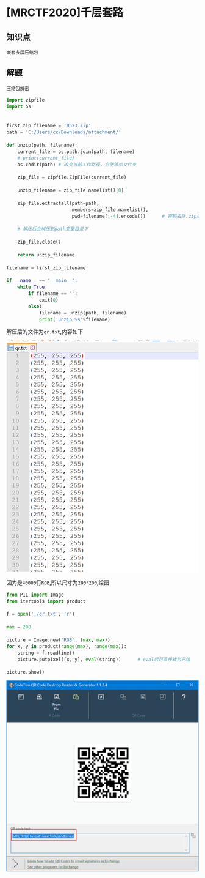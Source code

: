# [MRCTF2020]千层套路

## 知识点

`嵌套多层压缩包`

## 解题

`压缩包解密`

```python
import zipfile
import os


first_zip_filename = '0573.zip'
path = 'C:/Users/cc/Downloads/attachment/'

def unzip(path, filename):
    current_file = os.path.join(path, filename)
    # print(current_file)
    os.chdir(path) # 改变当前工作路径，方便添加文件夹
    
    zip_file = zipfile.ZipFile(current_file)
    
    unzip_filename = zip_file.namelist()[0]
    
    zip_file.extractall(path=path,
                        members=zip_file.namelist(),
                        pwd=filename[:-4].encode())      # 密码去除.zip后的文件名
    
    # 解压后会解压到path变量目录下
    
    zip_file.close()
    
    return unzip_filename

filename = first_zip_filename

if __name__ == '__main__':
    while True:
        if filename == '':
            exit(0)
        else:
            filename = unzip(path, filename)
            print('unzip %s'%filename)
```

解压后的文件为`qr.txt`,内容如下

![image-20231128164532453](./img/55-1.png)

因为是`40000`行`RGB`,所以尺寸为`200*200`,绘图

```python
from PIL import Image
from itertools import product

f = open('./qr.txt', 'r')

max = 200

picture = Image.new('RGB', (max, max))
for x, y in product(range(max), range(max)):
    string = f.readline()
    picture.putpixel([x, y], eval(string))      # eval后可直接转为元组
    
picture.show()
```

![image-20231128165507455](./img/55-2.png)